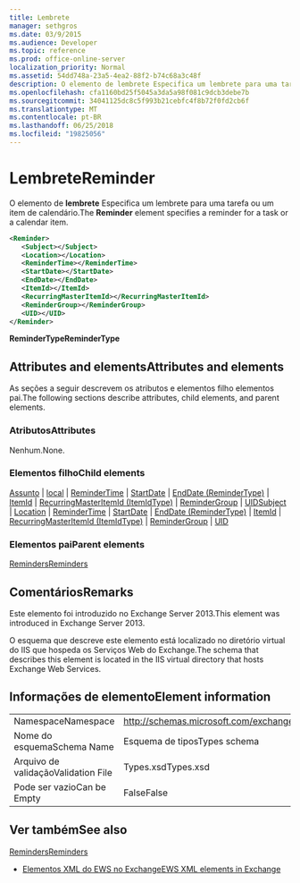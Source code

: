 ```yaml
---
title: Lembrete
manager: sethgros
ms.date: 03/9/2015
ms.audience: Developer
ms.topic: reference
ms.prod: office-online-server
localization_priority: Normal
ms.assetid: 54dd748a-23a5-4ea2-88f2-b74c68a3c48f
description: O elemento de lembrete Especifica um lembrete para uma tarefa ou um item de calendário.
ms.openlocfilehash: cfa1160bd25f5045a3da5a98f081c9dcb3debe7b
ms.sourcegitcommit: 34041125dc8c5f993b21cebfc4f8b72f0fd2cb6f
ms.translationtype: MT
ms.contentlocale: pt-BR
ms.lasthandoff: 06/25/2018
ms.locfileid: "19825056"
---
```

# <a name="reminder"></a><span data-ttu-id="9f7aa-103">Lembrete</span><span class="sxs-lookup"><span data-stu-id="9f7aa-103">Reminder</span></span>

<span data-ttu-id="9f7aa-104">O elemento de **lembrete** Especifica um lembrete para uma tarefa ou um item de calendário.</span><span class="sxs-lookup"><span data-stu-id="9f7aa-104">The **Reminder** element specifies a reminder for a task or a calendar item.</span></span> 
  
```XML
<Reminder>
   <Subject></Subject>
   <Location></Location>
   <ReminderTime></ReminderTime>
   <StartDate></StartDate>
   <EndDate></EndDate>
   <ItemId></ItemId>
   <RecurringMasterItemId></RecurringMasterItemId>
   <ReminderGroup></ReminderGroup>
   <UID></UID>
</Reminder>

```

 <span data-ttu-id="9f7aa-105">**ReminderType**</span><span class="sxs-lookup"><span data-stu-id="9f7aa-105">**ReminderType**</span></span>
## <a name="attributes-and-elements"></a><span data-ttu-id="9f7aa-106">Attributes and elements</span><span class="sxs-lookup"><span data-stu-id="9f7aa-106">Attributes and elements</span></span>

<span data-ttu-id="9f7aa-107">As seções a seguir descrevem os atributos e elementos filho elementos pai.</span><span class="sxs-lookup"><span data-stu-id="9f7aa-107">The following sections describe attributes, child elements, and parent elements.</span></span>
  
### <a name="attributes"></a><span data-ttu-id="9f7aa-108">Atributos</span><span class="sxs-lookup"><span data-stu-id="9f7aa-108">Attributes</span></span>

<span data-ttu-id="9f7aa-109">Nenhum.</span><span class="sxs-lookup"><span data-stu-id="9f7aa-109">None.</span></span>
  
### <a name="child-elements"></a><span data-ttu-id="9f7aa-110">Elementos filho</span><span class="sxs-lookup"><span data-stu-id="9f7aa-110">Child elements</span></span>

<span data-ttu-id="9f7aa-111">[Assunto](subject.md) | [local](location.md) | [ReminderTime](remindertime.md) | [StartDate](startdate.md) | [EndDate (ReminderType)](enddate-remindertype.md) | [ItemId](itemid.md) | [RecurringMasterItemId (ItemIdType)](recurringmasteritemid-itemidtype.md)  |  [ReminderGroup](remindergroup.md) | [UID](uid.md)</span><span class="sxs-lookup"><span data-stu-id="9f7aa-111">[Subject](subject.md) | [Location](location.md) | [ReminderTime](remindertime.md) | [StartDate](startdate.md) | [EndDate (ReminderType)](enddate-remindertype.md) | [ItemId](itemid.md) | [RecurringMasterItemId (ItemIdType)](recurringmasteritemid-itemidtype.md) | [ReminderGroup](remindergroup.md) | [UID](uid.md)</span></span>
  
### <a name="parent-elements"></a><span data-ttu-id="9f7aa-112">Elementos pai</span><span class="sxs-lookup"><span data-stu-id="9f7aa-112">Parent elements</span></span>

[<span data-ttu-id="9f7aa-113">Reminders</span><span class="sxs-lookup"><span data-stu-id="9f7aa-113">Reminders</span></span>](reminders.md)
  
## <a name="remarks"></a><span data-ttu-id="9f7aa-114">Comentários</span><span class="sxs-lookup"><span data-stu-id="9f7aa-114">Remarks</span></span>

<span data-ttu-id="9f7aa-115">Este elemento foi introduzido no Exchange Server 2013.</span><span class="sxs-lookup"><span data-stu-id="9f7aa-115">This element was introduced in Exchange Server 2013.</span></span>
  
<span data-ttu-id="9f7aa-116">O esquema que descreve este elemento está localizado no diretório virtual do IIS que hospeda os Serviços Web do Exchange.</span><span class="sxs-lookup"><span data-stu-id="9f7aa-116">The schema that describes this element is located in the IIS virtual directory that hosts Exchange Web Services.</span></span>
  
## <a name="element-information"></a><span data-ttu-id="9f7aa-117">Informações de elemento</span><span class="sxs-lookup"><span data-stu-id="9f7aa-117">Element information</span></span>

|||
|:-----|:-----|
|<span data-ttu-id="9f7aa-118">Namespace</span><span class="sxs-lookup"><span data-stu-id="9f7aa-118">Namespace</span></span>  <br/> |http://schemas.microsoft.com/exchange/services/2006/types  <br/> |
|<span data-ttu-id="9f7aa-119">Nome do esquema</span><span class="sxs-lookup"><span data-stu-id="9f7aa-119">Schema Name</span></span>  <br/> |<span data-ttu-id="9f7aa-120">Esquema de tipos</span><span class="sxs-lookup"><span data-stu-id="9f7aa-120">Types schema</span></span>  <br/> |
|<span data-ttu-id="9f7aa-121">Arquivo de validação</span><span class="sxs-lookup"><span data-stu-id="9f7aa-121">Validation File</span></span>  <br/> |<span data-ttu-id="9f7aa-122">Types.xsd</span><span class="sxs-lookup"><span data-stu-id="9f7aa-122">Types.xsd</span></span>  <br/> |
|<span data-ttu-id="9f7aa-123">Pode ser vazio</span><span class="sxs-lookup"><span data-stu-id="9f7aa-123">Can be Empty</span></span>  <br/> |<span data-ttu-id="9f7aa-124">False</span><span class="sxs-lookup"><span data-stu-id="9f7aa-124">False</span></span>  <br/> |
   
## <a name="see-also"></a><span data-ttu-id="9f7aa-125">Ver também</span><span class="sxs-lookup"><span data-stu-id="9f7aa-125">See also</span></span>



[<span data-ttu-id="9f7aa-126">Reminders</span><span class="sxs-lookup"><span data-stu-id="9f7aa-126">Reminders</span></span>](reminders.md)


- [<span data-ttu-id="9f7aa-127">Elementos XML do EWS no Exchange</span><span class="sxs-lookup"><span data-stu-id="9f7aa-127">EWS XML elements in Exchange</span></span>](ews-xml-elements-in-exchange.md)

